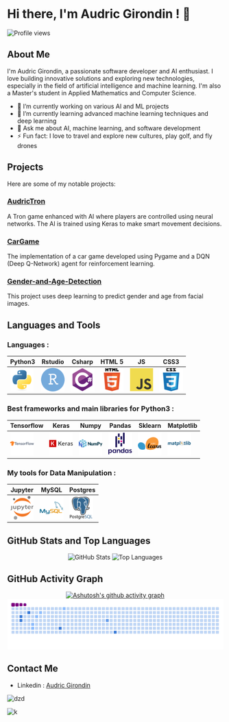 # Hi there, I'm Audric Girondin ! 👋

![Profile views](https://komarev.com/ghpvc/?username=aaudric&style=for-the-badge&color=blue)

## About Me

I'm Audric Girondin, a passionate software developer and AI enthusiast. I love building innovative solutions and exploring new technologies, especially in the field of artificial intelligence and machine learning. I'm also a Master's student in Applied Mathematics and Computer Science.

- 🔭 I’m currently working on various AI and ML projects
- 🌱 I’m currently learning advanced machine learning techniques and deep learning
- 💬 Ask me about AI, machine learning, and software development
- ⚡ Fun fact: I love to travel and explore new cultures, play golf, and fly drones

## Projects

Here are some of my notable projects:

### [AudricTron](https://github.com/aaudric/audricTron)
A Tron game enhanced with AI where players are controlled using neural networks. The AI is trained using Keras to make smart movement decisions.

### [CarGame](https://github.com/aaudric/CarGame)
The implementation of a car game developed using Pygame and a DQN (Deep Q-Network) agent for reinforcement learning. 

### [Gender-and-Age-Detection](https://github.com/aaudric/Gender-and-Age-Detection)
This project uses deep learning to predict gender and age from facial images.

## Languages and Tools 
<div>

### Languages :
| Python3 | Rstudio | Csharp | HTML 5 | JS | CSS3 |
|----------|----------|----------|----------|----------|----------|
|  <img src="logo/python-original.svg" title="Python"  alt="Python" width="55" height="55"/> | <img src="logo/rstudio-original.svg" title="Rstudio"  alt="Rstudio" width="55" height="55"/> | <img src="logo/csharp-original.svg" title="C#"  alt="C#" width="55" height="55"/> | <img src="logo/html5-original-wordmark.svg" title="HTML5"  alt="HTML5" width="55" height="55"/> |  <img src="logo/javascript-original.svg" title="JavaScript" alt="JavaScript" width="55" height="55"/> | <img src="logo/css3-original-wordmark.svg" title="CSS3" alt="CSS3" width="55" height="55"/> | 

  

### Best frameworks and main libraries for Python3 :

| Tensorflow | Keras | Numpy | Pandas | Sklearn | Matplotlib | 
|----------|----------|----------|----------|----------|----------|
|  <img src="logo/tensorflow-original-wordmark.svg" title="Tensorflow"  alt="Tensorflow" width="55" height="55"/>|  <img src="logo/keras-original-wordmark.svg" title="keras"  alt="keras" width="55" height="55"/>|  <img src="logo/numpy-original-wordmark.svg" title="Numpy" alt="Numpy" width="55" height="55"/>|  <img src="logo/pandas-original-wordmark.svg" title="Pandas" alt="Pandas" width="55" height="55"/>|  <img src="logo/scikitlearn-original.svg" title="sklearn" alt="sklearn" width="55" height="55"/>|  <img src="logo/matplotlib-original-wordmark.svg" title="matplotlib" alt="matplotlib" width="55" height="55"/>|


### My tools for Data Manipulation :

Jupyter | MySQL | Postgres |
|----------|----------|----------|
|<img src="logo/jupyter-original-wordmark.svg" title="Jupiter" alt="Jupiter" width="55" height="55"/>|<img src="logo/mysql-original-wordmark.svg" title="MySQL" alt="MySQL" width="55" height="55"/>|<img src="logo/postgresql-original-wordmark.svg" title="pg" alt="pg" width="55" height="55"/>|



## GitHub Stats and Top Languages
<p align="center">
    <img width="400" height="200" src="https://github-readme-stats.vercel.app/api?username=aaudric&show_icons=true&hide_border=true" alt="GitHub Stats">
    <img width="400" height="200" src="https://github-readme-stats.vercel.app/api/top-langs/?username=aaudric&layout=compact" alt="Top Languages">
</p>

## GitHub Activity Graph
<p align="center">
    <a href="https://github.com/ashutosh00710/github-readme-activity-graph">
        <img src="https://github-readme-activity-graph.vercel.app/graph?username=aaudric&theme=react-dark" alt="Ashutosh's github activity graph">
    </a>
    <br>
    <img src="https://github.com/aaudric/aaudric/blob/output/ocean.gif" alt="snake animation">
</p>

## Contact Me

- Linkedin : [Audric Girondin](https://www.linkedin.com/in/audric-girondin/) </p>

![dzd](http://github-profile-summary-cards.vercel.app/api/cards/productive-time?username=aaudric&theme=transparent&utcOffset={utcOffset})


![k](http://github-profile-summary-cards.vercel.app/api/cards/profile-details?username=aaudric&theme=transparent)



